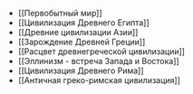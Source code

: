 - [[Первобытный мир]]
- [[Цивилизация Древнего Египта]]
- [[Древние цивилизации Азии]]
- [[Зарождение Древней Греции]]
- [[Расцвет древнегреческой цивилизации]]
- [[Эллинизм - встреча Запада и Востока]]
- [[Цивилизация Древнего Рима]]
- [[Античная греко-римская цивилизация]]